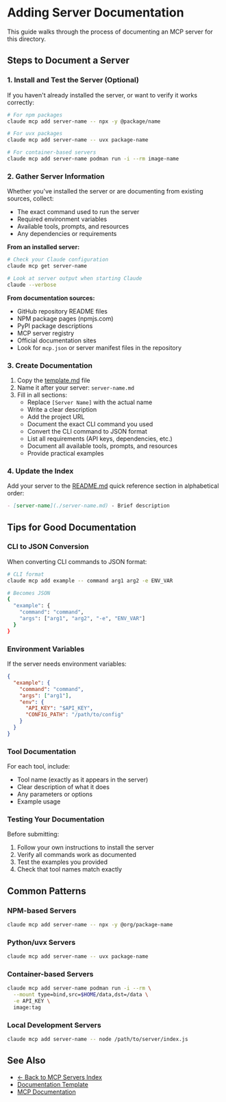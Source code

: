# Adding Server Documentation

This guide walks through the process of documenting an MCP server for this directory.

## Steps to Document a Server

### 1. Install and Test the Server (Optional)

If you haven't already installed the server, or want to verify it works correctly:

```bash
# For npm packages
claude mcp add server-name -- npx -y @package/name

# For uvx packages
claude mcp add server-name -- uvx package-name

# For container-based servers
claude mcp add server-name podman run -i --rm image-name
```

### 2. Gather Server Information

Whether you've installed the server or are documenting from existing sources, collect:
- The exact command used to run the server
- Required environment variables
- Available tools, prompts, and resources
- Any dependencies or requirements

**From an installed server:**
```bash
# Check your Claude configuration
claude mcp get server-name

# Look at server output when starting Claude
claude --verbose
```

**From documentation sources:**
- GitHub repository README files
- NPM package pages (npmjs.com)
- PyPI package descriptions
- MCP server registry
- Official documentation sites
- Look for `mcp.json` or server manifest files in the repository

### 3. Create Documentation

1. Copy the [template.md](./template.md) file
2. Name it after your server: `server-name.md`
3. Fill in all sections:
   - Replace `[Server Name]` with the actual name
   - Write a clear description
   - Add the project URL
   - Document the exact CLI command you used
   - Convert the CLI command to JSON format
   - List all requirements (API keys, dependencies, etc.)
   - Document all available tools, prompts, and resources
   - Provide practical examples

### 4. Update the Index

Add your server to the [README.md](./README.md) quick reference section in alphabetical order:

```markdown
- [server-name](./server-name.md) - Brief description
```

## Tips for Good Documentation

### CLI to JSON Conversion

When converting CLI commands to JSON format:

```bash
# CLI format
claude mcp add example -- command arg1 arg2 -e ENV_VAR

# Becomes JSON
{
  "example": {
    "command": "command",
    "args": ["arg1", "arg2", "-e", "ENV_VAR"]
  }
}
```

### Environment Variables

If the server needs environment variables:

```json
{
  "example": {
    "command": "command",
    "args": ["arg1"],
    "env": {
      "API_KEY": "$API_KEY",
      "CONFIG_PATH": "/path/to/config"
    }
  }
}
```

### Tool Documentation

For each tool, include:
- Tool name (exactly as it appears in the server)
- Clear description of what it does
- Any parameters or options
- Example usage

### Testing Your Documentation

Before submitting:
1. Follow your own instructions to install the server
2. Verify all commands work as documented
3. Test the examples you provided
4. Check that tool names match exactly

## Common Patterns

### NPM-based Servers
```bash
claude mcp add server-name -- npx -y @org/package-name
```

### Python/uvx Servers
```bash
claude mcp add server-name -- uvx package-name
```

### Container-based Servers
```bash
claude mcp add server-name podman run -i --rm \
  --mount type=bind,src=$HOME/data,dst=/data \
  -e API_KEY \
  image:tag
```

### Local Development Servers
```bash
claude mcp add server-name -- node /path/to/server/index.js
```

## See Also
- [← Back to MCP Servers Index](./README.md)
- [Documentation Template](./template.md)
- [MCP Documentation](https://modelcontextprotocol.io/)
